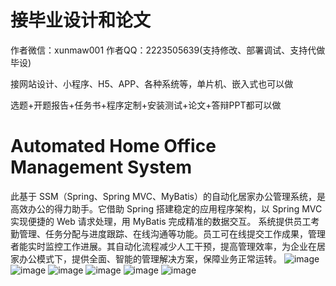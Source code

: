 # 接毕业设计和论文
作者微信：xunmaw001  作者QQ：2223505639(支持修改、部署调试、支持代做毕设)

接网站设计、小程序、H5、APP、各种系统等，单片机、嵌入式也可以做

选题+开题报告+任务书+程序定制+安装测试+论文+答辩PPT都可以做
# Automated Home Office Management System
此基于 SSM（Spring、Spring MVC、MyBatis）的自动化居家办公管理系统，是高效办公的得力助手。它借助 Spring 搭建稳定的应用程序架构，以 Spring MVC 实现便捷的 Web 请求处理，用 MyBatis 完成精准的数据交互。
系统提供员工考勤管理、任务分配与进度跟踪、在线沟通等功能。员工可在线提交工作成果，管理者能实时监控工作进展。其自动化流程减少人工干预，提高管理效率，为企业在居家办公模式下，提供全面、智能的管理解决方案，保障业务正常运转。 
![image](https://github.com/user-attachments/assets/ec8db146-1f0c-4bf8-81ff-2d90727d31c9)
![image](https://github.com/user-attachments/assets/d6f16f04-f744-4906-aa5f-0ed98310a0b3)
![image](https://github.com/user-attachments/assets/d0fd3580-dafe-4dcd-a446-d7ae66cd07e6)
![image](https://github.com/user-attachments/assets/792a4830-5359-4550-848f-326ca322d2b2)
![image](https://github.com/user-attachments/assets/e72ee9ee-d90e-416e-8b93-30d8f13551aa)
![image](https://github.com/user-attachments/assets/b9723814-d41c-4485-baf1-444825bb5f8c)
